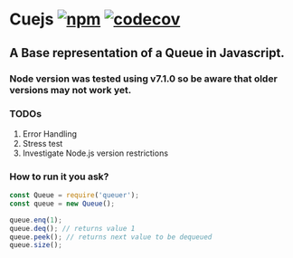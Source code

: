# Cuejs [![npm](https://img.shields.io/npm/v/cuejs.svg?style=flat-square)](https://www.npmjs.com/package/cuejs) [![codecov](https://codecov.io/gh/ZachStoltz/cuejs/branch/master/graph/badge.svg)](https://codecov.io/gh/ZachStoltz/cuejs)

## A Base representation of a Queue in Javascript.
### Node version was tested using v7.1.0 so be aware that older versions may not work yet.


### TODOs
  1. Error Handling
  2. Stress test
  3. Investigate Node.js version restrictions

### How to run it you ask?
```Javascript
const Queue = require('queuer');
const queue = new Queue();

queue.enq(1);
queue.deq(); // returns value 1
queue.peek(); // returns next value to be dequeued
queue.size();

``` 

